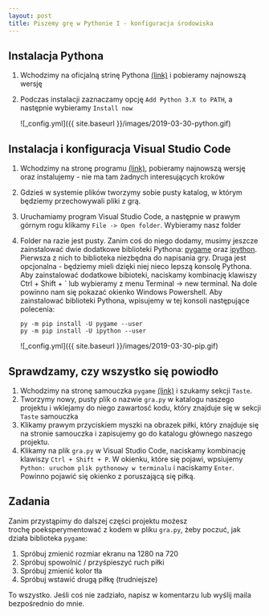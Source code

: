 ```yaml
---
layout: post
title: Piszemy grę w Pythonie I - konfiguracja środowiska
---
```


## Instalacja Pythona

1. Wchodzimy na oficjalną strinę Pythona [(link)](https://www.python.org/) i pobieramy najnowszą wersję
2. Podczas instalacji zaznaczamy opcję `Add Python 3.X to PATH`, a następnie wybieramy `Install now`
   
   ![_config.yml]({{ site.baseurl }}/images/2019-03-30-python.gif)


## Instalacja i konfiguracja Visual Studio Code

1. Wchodzimy na stronę programu [(link)](https://code.visualstudio.com/), pobieramy najnowszą wersję
   oraz instalujemy - nie ma tam żadnych interesujących kroków
2. Gdzieś w systemie plików tworzymy sobie pusty katalog, w którym będziemy przechowywali
   pliki z grą.
3. Uruchamiamy program Visual Studio Code, a następnie w prawym górnym rogu klikamy `File -> Open folder`.
   Wybieramy nasz folder
4. Folder na razie jest pusty. Zanim coś do niego dodamy, musimy jeszcze zainstalować dwie dodatkowe
   biblioteki Pythona: [pygame](https://www.pygame.org/wiki/GettingStarted) oraz [ipython](https://ipython.org/).
   Pierwsza z nich to biblioteka niezbędna do napisania gry. Druga jest opcjonalna - będziemy
   mieli dzięki niej nieco lepszą konsolę Pythona. Aby zainstalować dodatkowe bibioteki, naciskamy
   kombinację klawiszy Ctrl + Shift + ` lub wybieramy z menu Terminal -> new terminal. Na dole powinno
   nam się pokazać okienko Windows Powershell. Aby zainstalować biblioteki Pythona, wpisujemy
   w tej konsoli następujące polecenia:

   ```{powershell}
   py -m pip install -U pygame --user
   py -m pip install -U ipython --user
   ```

   ![_config.yml]({{ site.baseurl }}/images/2019-03-30-pip.gif)

## Sprawdzamy, czy wszystko się powiodło

1. Wchodzimy na stronę samouczka `pygame` [(link)](https://www.pygame.org/docs/tut/PygameIntro.html) i szukamy sekcji `Taste`.
2. Tworzymy nowy, pusty plik o nazwie `gra.py` w katalogu naszego projektu
   i wklejamy do niego zawartosć kodu, który znajduje się w sekcji `Taste`
   samouczka
3. Klikamy prawym przyciskiem myszki na obrazek piłki, który znajduje się
   na stronie samouczka i zapisujemy go do katalogu głównego naszego projektu.
4. Klikamy na plik `gra.py` w Visual Studio Code, naciskamy kombinację klawiszy
   `Ctrl + Shift + P`. W okienku, które się pojawi, wpsiujemy `Python: uruchom plik pythonowy w terminalu` i naciskamy `Enter`. Powinno pojawić się okienko
   z poruszającą się piłką.

## Zadania

Zanim przystąpimy do dalszej części projektu możesz trochę poeksperymentować
z kodem w pliku `gra.py`, żeby poczuć, jak działa biblioteka `pygame`:

1. Spróbuj zmienić rozmiar ekranu na 1280 na 720
2. Spróbuj spowolnić / przyśpieszyć ruch piłki
3. Spróbuj zmienić kolor tła
4. Spróbuj wstawić drugą piłkę (trudniejsze)

To wszystko. Jeśli coś nie zadziało, napisz w komentarzu lub wyślij maila
bezpośrednio do mnie.